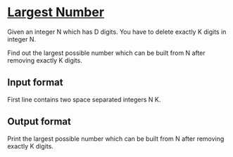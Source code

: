 # [Largest Number][link]

Given an integer N which has D digits. You have to delete exactly K digits in integer N.

Find out the largest possible number which can be built from N after removing exactly K digits.

## Input format

First line contains two space separated integers N K.

## Output format

Print the largest possible number which can be built from N after removing exactly K digits.

[link]: https://www.hackerearth.com/practice/basic-programming/implementation/basics-of-implementation/practice-problems/algorithm/largest-number-10-ca319b09/
